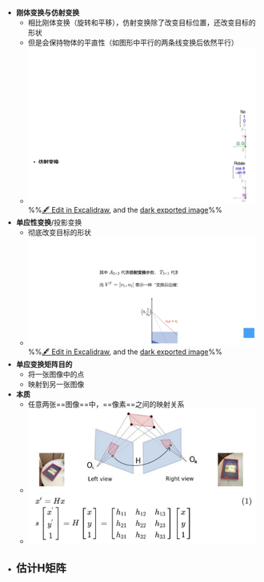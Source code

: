 - **刚体变换与仿射变换**
	- 相比刚体变换（旋转和平移），仿射变换除了改变目标位置，还改变目标的形状
	- 但是会保持物体的平直性（如图形中平行的两条线变换后依然平行）
	- ![](attachments/%E5%8D%95%E5%BA%94%E5%8F%98%E6%8D%A2%E7%9F%A9%E9%98%B5H%202023-01-04%2016.07.46.excalidraw.svg)%%[🖋 Edit in Excalidraw](attachments/%E5%8D%95%E5%BA%94%E5%8F%98%E6%8D%A2%E7%9F%A9%E9%98%B5H%202023-01-04%2016.07.46.excalidraw.md), and the [dark exported image](attachments/%E5%8D%95%E5%BA%94%E5%8F%98%E6%8D%A2%E7%9F%A9%E9%98%B5H%202023-01-04%2016.07.46.excalidraw.dark.svg)%%
- **单应性变换**/投影变换
	- 彻底改变目标的形状
	- ![](attachments/%E5%8D%95%E5%BA%94%E5%8F%98%E6%8D%A2%E7%9F%A9%E9%98%B5H%202023-01-04%2016.10.39.excalidraw.svg)
%%[🖋 Edit in Excalidraw](attachments/%E5%8D%95%E5%BA%94%E5%8F%98%E6%8D%A2%E7%9F%A9%E9%98%B5H%202023-01-04%2016.10.39.excalidraw.md), and the [dark exported image](attachments/%E5%8D%95%E5%BA%94%E5%8F%98%E6%8D%A2%E7%9F%A9%E9%98%B5H%202023-01-04%2016.10.39.excalidraw.dark.svg)%%
- **单应变换矩阵目的**
	- 将一张图像中的点
	- 映射到另一张图像
- **本质**
	- 任意两张==图像==中，==像素==之间的映射关系
	- ![](attachments/Pasted%20image%2020230104161312.png)
	- ![](attachments/Pasted%20image%2020230104160338.png)
- **估计H矩阵**
	- 